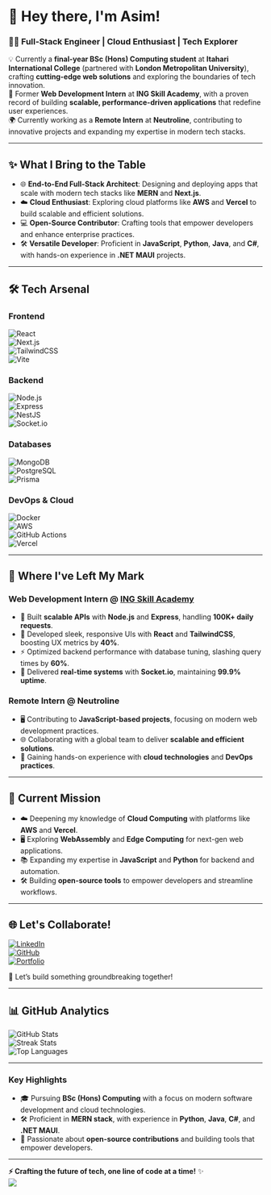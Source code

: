 # 🚀 **Hey there, I'm Asim!**  
### 👨‍💻 **Full-Stack Engineer | Cloud Enthusiast | Tech Explorer**  

💡 Currently a **final-year BSc (Hons) Computing student** at **Itahari International College** (partnered with **London Metropolitan University**), crafting **cutting-edge web solutions** and exploring the boundaries of tech innovation.  
🌟 Former **Web Development Intern** at **ING Skill Academy**, with a proven record of building **scalable, performance-driven applications** that redefine user experiences.  
🌍 Currently working as a **Remote Intern** at **Neutroline**, contributing to innovative projects and expanding my expertise in modern tech stacks.  

---

## ✨ **What I Bring to the Table**  
- 🌐 **End-to-End Full-Stack Architect**: Designing and deploying apps that scale with modern tech stacks like **MERN** and **Next.js**.  
- ☁️ **Cloud Enthusiast**: Exploring cloud platforms like **AWS** and **Vercel** to build scalable and efficient solutions.  
- 💻 **Open-Source Contributor**: Crafting tools that empower developers and enhance enterprise practices.  
- 🛠️ **Versatile Developer**: Proficient in **JavaScript**, **Python**, **Java**, and **C#**, with hands-on experience in **.NET MAUI** projects.  

---

## 🛠️ **Tech Arsenal**  

### **Frontend**  
![React](https://img.shields.io/badge/React-%2361DAFB.svg?logo=react&logoColor=black)  
![Next.js](https://img.shields.io/badge/Next.js-black?logo=next.js&logoColor=white)  
![TailwindCSS](https://img.shields.io/badge/TailwindCSS-%2338B2AC.svg?logo=tailwind-css&logoColor=white)  
![Vite](https://img.shields.io/badge/Vite-%23646CFF.svg?logo=vite&logoColor=white)  

### **Backend**  
![Node.js](https://img.shields.io/badge/Node.js-339933?logo=node.js&logoColor=white)  
![Express](https://img.shields.io/badge/Express-%23000000.svg?logo=express&logoColor=white)  
![NestJS](https://img.shields.io/badge/NestJS-%23E0234E.svg?logo=nestjs&logoColor=white)  
![Socket.io](https://img.shields.io/badge/Socket.IO-black?logo=socket.io&logoColor=white)  

### **Databases**  
![MongoDB](https://img.shields.io/badge/MongoDB-%234ea94b.svg?logo=mongodb&logoColor=white)  
![PostgreSQL](https://img.shields.io/badge/PostgreSQL-%23316192.svg?logo=postgresql&logoColor=white)  
![Prisma](https://img.shields.io/badge/Prisma-2D3748?logo=prisma&logoColor=white)  

### **DevOps & Cloud**  
![Docker](https://img.shields.io/badge/Docker-%230db7ed.svg?logo=docker&logoColor=white)  
![AWS](https://img.shields.io/badge/AWS-%23FF9900.svg?logo=amazon-aws&logoColor=white)  
![GitHub Actions](https://img.shields.io/badge/GitHub%20Actions-%232671E5.svg?logo=github-actions&logoColor=white)  
![Vercel](https://img.shields.io/badge/Vercel-black?logo=vercel&logoColor=white)  

---

## 💼 **Where I've Left My Mark**  

### **Web Development Intern @ [ING Skill Academy](#)**  
- 🚀 Built **scalable APIs** with **Node.js** and **Express**, handling **100K+ daily requests**.  
- 🎨 Developed sleek, responsive UIs with **React** and **TailwindCSS**, boosting UX metrics by **40%**.  
- ⚡ Optimized backend performance with database tuning, slashing query times by **60%**.  
- 🔗 Delivered **real-time systems** with **Socket.io**, maintaining **99.9% uptime**.  

### **Remote Intern @ Neutroline**  
- 🖥️ Contributing to **JavaScript-based projects**, focusing on modern web development practices.  
- 🌐 Collaborating with a global team to deliver **scalable and efficient solutions**.  
- 🔧 Gaining hands-on experience with **cloud technologies** and **DevOps practices**.  

---

## 🎯 **Current Mission**  
- ☁️ Deepening my knowledge of **Cloud Computing** with platforms like **AWS** and **Vercel**.  
- 🖥️ Exploring **WebAssembly** and **Edge Computing** for next-gen web applications.  
- 📚 Expanding my expertise in **JavaScript** and **Python** for backend and automation.  
- 🛠️ Building **open-source tools** to empower developers and streamline workflows.  

---

## 🌐 **Let's Collaborate!**  
[![LinkedIn](https://img.shields.io/badge/LinkedIn-%230077B5.svg?style=for-the-badge&logo=linkedin&logoColor=white)](https://linkedin.com/in/AsimKhadka)  
[![GitHub](https://img.shields.io/badge/GitHub-%23121011.svg?style=for-the-badge&logo=github&logoColor=white)](https://github.com/Asim1O1)  
[![Portfolio](https://img.shields.io/badge/Portfolio-black?style=for-the-badge&logo=firefox&logoColor=%23FF7139)](https://asimkhadka.dev)  

💬 Let’s build something groundbreaking together!  

---

## 📊 **GitHub Analytics**  
![GitHub Stats](https://github-readme-stats.vercel.app/api?username=Asim1O1&theme=tokyonight&hide_border=true&include_all_commits=true&count_private=true)  
![Streak Stats](https://github-readme-streak-stats.herokuapp.com/?user=Asim1O1&theme=tokyonight&hide_border=true)  
![Top Languages](https://github-readme-stats.vercel.app/api/top-langs/?username=Asim1O1&theme=tokyonight&hide_border=true&layout=compact)  

---

### **Key Highlights**  
- 🎓 Pursuing **BSc (Hons) Computing** with a focus on modern software development and cloud technologies.  
- 🛠️ Proficient in **MERN stack**, with experience in **Python**, **Java**, **C#**, and **.NET MAUI**.  
- 🌟 Passionate about **open-source contributions** and building tools that empower developers.  

---

**⚡ Crafting the future of tech, one line of code at a time!** ✨  
![](https://komarev.com/ghpvc/?username=Asim1O1&color=blueviolet&style=flat-square)  

